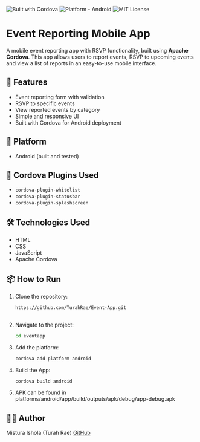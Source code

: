 ![Built with Cordova](https://img.shields.io/badge/Built%20with-Cordova-blue)
![Platform - Android](https://img.shields.io/badge/Platform-Android-green)
![MIT License](https://img.shields.io/badge/License-MIT-yellow.svg)


# Event Reporting Mobile App

A mobile event reporting app with RSVP functionality, built using **Apache Cordova**. 
This app allows users to report events, RSVP to upcoming events and 
view a list of reports in an easy-to-use mobile interface.

## 🚀 Features

- Event reporting form with validation
- RSVP to specific events
- View reported events by category
- Simple and responsive UI
- Built with Cordova for Android deployment

## 📱 Platform

- Android (built and tested)
  

## 🧩 Cordova Plugins Used

- `cordova-plugin-whitelist`
- `cordova-plugin-statusbar`
- `cordova-plugin-splashscreen`

## 🛠️ Technologies Used

- HTML
- CSS
- JavaScript
- Apache Cordova

## 📦 How to Run

1. Clone the repository:
   ```bash
   https://github.com/TurahRae/Event-App.git
  
2. Navigate to the project:
   ```bash
   cd eventapp

3. Add the platform:
   ```bash
   cordova add platform android

4. Build the App:
    ```bash
   cordova build android

5. APK can be found in platforms/android/app/build/outputs/apk/debug/app-debug.apk




## 👩‍💻 Author
Mistura Ishola (Turah Rae)
[GitHub](https://github.com/TurahRae)
